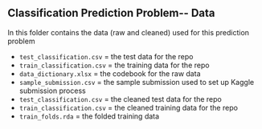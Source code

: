 ## Classification Prediction Problem-- Data

In this folder contains the data (raw and cleaned) used for this prediction problem

- `test_classification.csv` = the test data for the repo
- `train_classification.csv` = the training data for the repo
- `data_dictionary.xlsx` = the codebook for the raw data
- `sample_submission.csv` = the sample submission used to set up Kaggle submission process
- `test_classification.csv` = the cleaned test data for the repo
- `train_classification.csv` = the cleaned training data for the repo
- `train_folds.rda` = the folded training data 



